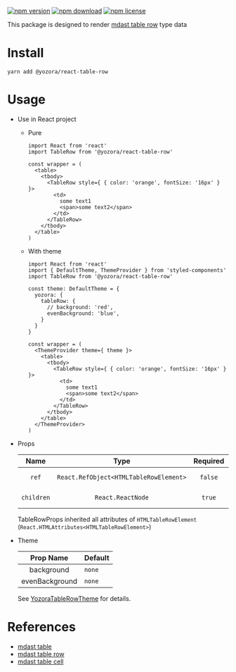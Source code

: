 [![npm version](https://img.shields.io/npm/v/@yozora/react-table-row.svg)](https://www.npmjs.com/package/@yozora/react-table-row)
[![npm download](https://img.shields.io/npm/dm/@yozora/react-table-row.svg)](https://www.npmjs.com/package/@yozora/react-table-row)
[![npm license](https://img.shields.io/npm/l/@yozora/react-table-row.svg)](https://www.npmjs.com/package/@yozora/react-table-row)


This package is designed to render [mdast table row][] type data


# Install

  ```shell
  yarn add @yozora/react-table-row
  ```

# Usage
  * Use in React project

    - Pure

      ```tsx
      import React from 'react'
      import TableRow from '@yozora/react-table-row'

      const wrapper = (
        <table>
          <tbody>
            <TableRow style={ { color: 'orange', fontSize: '16px' } }>
              <td>
                some text1
                <span>some text2</span>
              </td>
            </TableRow>
          </tbody>
        </table>
      )
      ```

    - With theme

      ```tsx
      import React from 'react'
      import { DefaultTheme, ThemeProvider } from 'styled-components'
      import TableRow from '@yozora/react-table-row'

      const theme: DefaultTheme = {
        yozora: {
          tableRow: {
            // background: 'red',
            evenBackground: 'blue',
          }
        }
      }

      const wrapper = (
        <ThemeProvider theme={ theme }>
          <table>
            <tbody>
              <TableRow style={ { color: 'orange', fontSize: '16px' } }>
                <td>
                  some text1
                  <span>some text2</span>
                </td>
              </TableRow>
            </tbody>
          </table>
        </ThemeProvider>
      )
      ```

  * Props

     Name       | Type                                    | Required  | Default | Description
    :----------:|:---------------------------------------:|:---------:|:-------:|:-------------
     `ref`      | `React.RefObject<HTMLTableRowElement>`  | `false`   | -       | Forwarded ref callback
     `children` | `React.ReactNode`                       | `true`    | -       | table row contents

    TableRowProps inherited all attributes of `HTMLTableRowElement` (`React.HTMLAttributes<HTMLTableRowElement>`)

  * Theme

     Prop Name      | Default
    :--------------:|:--------------
     background     | `none`
     evenBackground | `none`

    See [YozoraTableRowTheme][] for details.


# References

  - [mdast table][]
  - [mdast table row][]
  - [mdast table cell][]


[mdast table]: https://github.com/syntax-tree/mdast#table
[mdast table row]: https://github.com/syntax-tree/mdast#tablecell
[mdast table cell]: https://github.com/syntax-tree/mdast#tablerow
[YozoraTableRowTheme]: https://github.com/guanghechen/yozora-react/blob/master/packages/table-row/src/theme.ts
